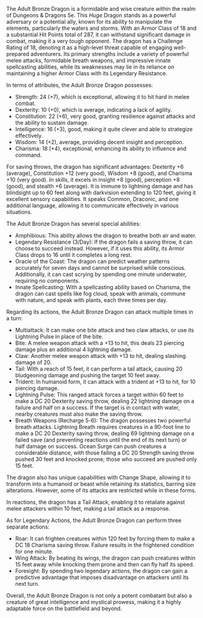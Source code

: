 The Adult Bronze Dragon is a formidable and wise creature within the realm of Dungeons & Dragons 5e. This *Huge* Dragon stands as a powerful adversary or a potential ally, known for its ability to manipulate the elements, particularly the waters and storms. With an Armor Class of 18 and a substantial Hit Points total of 287, it can withstand significant damage in combat, making it a very tough opponent. The dragon has a Challenge Rating of 18, denoting it as a high-level threat capable of engaging well-prepared adventurers. Its primary strengths include a variety of powerful melee attacks, formidable breath weapons, and impressive innate spellcasting abilities, while its weaknesses may lie in its reliance on maintaining a higher Armor Class with its Legendary Resistance. 

In terms of attributes, the Adult Bronze Dragon possesses:
- Strength: 24 (+7), which is exceptional, allowing it to hit hard in melee combat.
- Dexterity: 10 (+0), which is average, indicating a lack of agility.
- Constitution: 22 (+6), very good, granting resilience against attacks and the ability to sustain damage.
- Intelligence: 16 (+3), good, making it quite clever and able to strategize effectively.
- Wisdom: 14 (+2), average, providing decent insight and perception.
- Charisma: 18 (+4), exceptional, enhancing its ability to influence and command.

For saving throws, the dragon has significant advantages: Dexterity +6 (average), Constitution +12 (very good), Wisdom +8 (good), and Charisma +10 (very good). In skills, it excels in insight +8 (good), perception +8 (good), and stealth +6 (average). It is immune to lightning damage and has blindsight up to 60 feet along with darkvision extending to 120 feet, giving it excellent sensory capabilities. It speaks Common, Draconic, and one additional language, allowing it to communicate effectively in various situations.

The Adult Bronze Dragon has several special abilities:
- Amphibious: This ability allows the dragon to breathe both air and water.
- Legendary Resistance (3/Day): If the dragon fails a saving throw, it can choose to succeed instead. However, if it uses this ability, its Armor Class drops to 16 until it completes a long rest.
- Oracle of the Coast: The dragon can predict weather patterns accurately for seven days and cannot be surprised while conscious. Additionally, it can cast scrying by spending one minute underwater, requiring no components.
- Innate Spellcasting: With a spellcasting ability based on Charisma, the dragon can cast spells like fog cloud, speak with animals, commune with nature, and speak with plants, each three times per day.

Regarding its actions, the Adult Bronze Dragon can attack multiple times in a turn:
- Multiattack: It can make one bite attack and two claw attacks, or use its Lightning Pulse in place of the bite.
- Bite: A melee weapon attack with a +13 to hit, this deals 23 piercing damage plus an additional 4 lightning damage.
- Claw: Another melee weapon attack with +13 to hit, dealing slashing damage of 20.
- Tail: With a reach of 15 feet, it can perform a tail attack, causing 20 bludgeoning damage and pushing the target 10 feet away.
- Trident: In humanoid form, it can attack with a trident at +13 to hit, for 10 piercing damage.
- Lightning Pulse: This ranged attack forces a target within 60 feet to make a DC 20 Dexterity saving throw, dealing 22 lightning damage on a failure and half on a success. If the target is in contact with water, nearby creatures must also make the saving throw.
- Breath Weapons (Recharge 5-6): The dragon possesses two powerful breath attacks. Lightning Breath requires creatures in a 90-foot line to make a DC 20 Dexterity saving throw, dealing 69 lightning damage on a failed save (and preventing reactions until the end of its next turn) or half damage on success. Ocean Surge can push creatures a considerable distance, with those failing a DC 20 Strength saving throw pushed 30 feet and knocked prone; those who succeed are pushed only 15 feet.

The dragon also has unique capabilities with Change Shape, allowing it to transform into a humanoid or beast while retaining its statistics, barring size alterations. However, some of its attacks are restricted while in these forms.

In reactions, the dragon has a Tail Attack, enabling it to retaliate against melee attackers within 10 feet, making a tail attack as a response.

As for Legendary Actions, the Adult Bronze Dragon can perform three separate actions:
- Roar: It can frighten creatures within 120 feet by forcing them to make a DC 18 Charisma saving throw. Failure results in the frightened condition for one minute.
- Wing Attack: By beating its wings, the dragon can push creatures within 15 feet away while knocking them prone and then can fly half its speed.
- Foresight: By spending two legendary actions, the dragon can gain a predictive advantage that imposes disadvantage on attackers until its next turn.

Overall, the Adult Bronze Dragon is not only a potent combatant but also a creature of great intelligence and mystical prowess, making it a highly adaptable force on the battlefield and beyond.